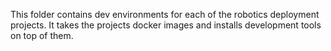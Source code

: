This folder contains dev environments for each of the robotics deployment projects. It takes the projects docker images and installs development tools on top of them. 
